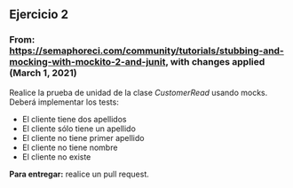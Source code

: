 ## Ejercicio 2

### From: https://semaphoreci.com/community/tutorials/stubbing-and-mocking-with-mockito-2-and-junit, with changes applied (March 1, 2021)

Realice la prueba de unidad de la clase *CustomerRead* usando mocks. Deberá implementar los tests:

- El cliente tiene dos apellidos
- El cliente sólo tiene un apellido
- El cliente no tiene primer apellido
- El cliente no tiene nombre
- El cliente no existe

**Para entregar:** realice un pull request.
